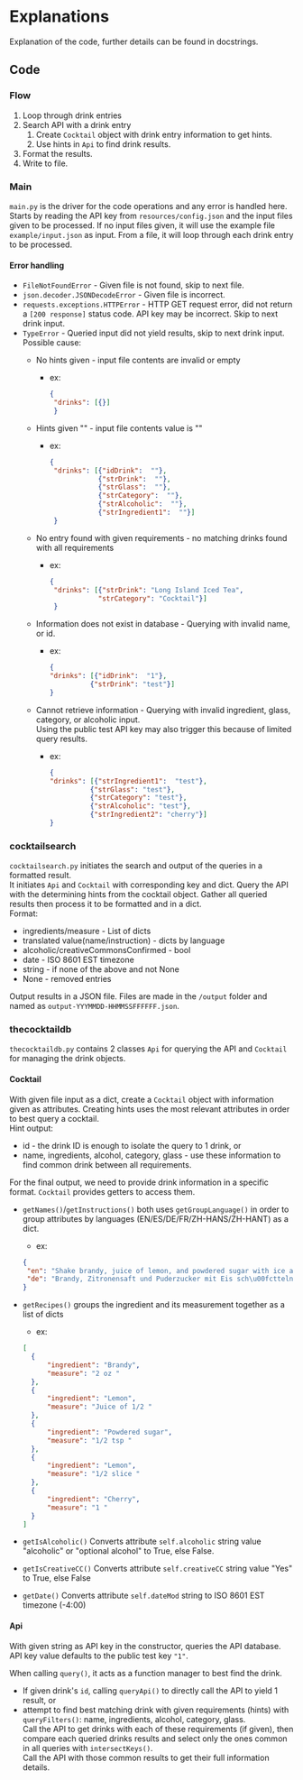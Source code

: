 # Explanations
Explanation of the code, further details can be found in docstrings.

## Code

### Flow
1. Loop through drink entries
2. Search API with a drink entry
   1. Create `Cocktail` object with drink entry information to get hints.
   2. Use hints in `Api` to find drink results.
3. Format the results.
4. Write to file.

### Main
`main.py` is the driver for the code operations and any error is handled here. \
Starts by reading the API key from `resources/config.json` and the input files given to be processed. 
If no input files given, it will use the example file `example/input.json` as input.
From a file, it will loop through each drink entry to be processed.

#### Error handling
- `FileNotFoundError` - Given file is not found, skip to next file.
- `json.decoder.JSONDecodeError` - Given file is incorrect.
- `requests.exceptions.HTTPError` - HTTP GET request error, did not return a `[200 response]` status code. API key may be incorrect. Skip to next drink input.
- `TypeError` - Queried input did not yield results, skip to next drink input. \
  Possible cause: 
  - No hints given - input file contents are invalid or empty
    - ex: 
      ```json
      {
       "drinks": [{}]
       }
      ```
  - Hints given "" - input file contents value is ""  
    - ex: 
      ```json
      {
       "drinks": [{"idDrink":  ""},
                  {"strDrink":  ""},
                  {"strGlass":  ""},
                  {"strCategory":  ""},
                  {"strAlcoholic":  ""},
                  {"strIngredient1":  ""}]
       }
      ```
  - No entry found with given requirements - no matching drinks found with all requirements
    - ex:
      ```json
      {
       "drinks": [{"strDrink": "Long Island Iced Tea",
                  "strCategory": "Cocktail"}]
       }
      ```
      
  - Information does not exist in database - Querying with invalid name, or id.
    - ex: 
        ```json
      {
       "drinks": [{"idDrink":  "1"},
                  {"strDrink": "test"}]
       }
      ```
  - Cannot retrieve information - Querying with invalid ingredient, glass, category, or alcoholic input.\
  Using the public test API key may also trigger this because of limited query results.
    - ex: 
        ```json
      {
       "drinks": [{"strIngredient1":  "test"},
                  {"strGlass": "test"},
                  {"strCategory": "test"},
                  {"strAlcoholic": "test"},
                  {"strIngredient2": "cherry"}]
       }
      ```    
    
### cocktailsearch
`cocktailsearch.py` initiates the search and output of the queries in a formatted result.\
It initiates `Api` and `Cocktail` with corresponding key and dict. Query the API with the determining hints from the cocktail object.
Gather all queried results then process it to be formatted and in a dict. \
Format:
- ingredients/measure - List of dicts 
- translated value(name/instruction) - dicts by language
- alcoholic/creativeCommonsConfirmed - bool
- date - ISO 8601 EST timezone
- string - if none of the above and not None
- None - removed entries

Output results in a JSON file. Files are made in the `/output` folder and named as `output-YYYMMDD-HHMMSSFFFFFF.json`.

### thecocktaildb
`thecocktaildb.py` contains 2 classes `Api` for querying the API and `Cocktail` for managing the drink objects.

#### Cocktail
With given file input as a dict, create a `Cocktail` object with information given as attributes.
Creating hints uses the most relevant attributes in order to best query a cocktail. \
Hint output:
- id - the drink ID is enough to isolate the query to 1 drink, or
- name, ingredients, alcohol, category, glass - use these information to find common drink between all requirements.

For the final output, we need to provide drink information in a specific format. `Cocktail` provides getters to access them.
- `getNames()`/`getInstructions()` both uses `getGroupLanguage()` in order to group attributes by languages (EN/ES/DE/FR/ZH-HANS/ZH-HANT) as a dict.
  - ex: 
  ```json
  {
   "en": "Shake brandy, juice of lemon, and powdered sugar with ice and strain into a whiskey sour glass. Decorate with the lemon slice, top with the cherry, and serve.",
   "de": "Brandy, Zitronensaft und Puderzucker mit Eis sch\u00fctteln und in ein Whiskey Sour Glas abseihen. Mit der Zitronenscheibe dekorieren, mit der Kirsche garnieren und servieren."  
  }
  ```
- `getRecipes()` groups the ingredient and its measurement together as a list of dicts
  - ex:
  ```json
  [
    {
        "ingredient": "Brandy",
        "measure": "2 oz "
    },
    {
        "ingredient": "Lemon",
        "measure": "Juice of 1/2 "
    },
    {
        "ingredient": "Powdered sugar",
        "measure": "1/2 tsp "
    },
    {
        "ingredient": "Lemon",
        "measure": "1/2 slice "
    },
    {
        "ingredient": "Cherry",
        "measure": "1 "
    }
  ]
  ```
  
- `getIsAlcoholic()` Converts attribute `self.alcoholic` string value "alcoholic" or "optional alcohol" to True, else False.

- `getIsCreativeCC()` Converts attribute `self.creativeCC` string value "Yes" to True, else False 

- `getDate()` Converts attribute `self.dateMod` string to ISO 8601 EST timezone (-4:00)

#### Api
With given string as API key in the constructor, queries the API database. API key value defaults to the public test key `"1"`.

When calling `query()`, it acts as a function manager to best find the drink.

- If given drink's `id`, calling `queryApi()` to directly call the API to yield 1 result, or
- attempt to find best matching drink with given requirements (hints) with `queryFilters()`:
  name, ingredients, alcohol, category, glass.\
Call the API to get drinks with each of these requirements (if given), then compare each queried drinks results and select
  only the ones common in all queries with `intersectKeys()`.\
  Call the API with those common results to get their full information details.